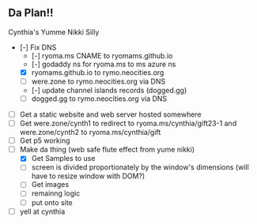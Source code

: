 ## Da Plan!!

Cynthia's Yumme Nikki Silly
- [-] Fix DNS
    - [-] ryoma.ms CNAME to ryomams.github.io
    - [-] godaddy ns for ryoma.ms to ms azure ns
    - [x] ryomams.github.io to rymo.neocities.org
    - [ ] were.zone to rymo.neocities.org via DNS
    - [-] update channel islands records (dogged.gg)
    - [ ] dogged.gg to rymo.neocities.org via DNS
- [ ] Get a static website and web server hosted somewhere
- [ ] Get were.zone/cynth1 to redirect to ryoma.ms/cynthia/gift23-1 and were.zone/cynth2 to ryoma.ms/cynthia/gift
- [ ] Get p5 working
- [ ] Make da thing (web safe flute effect from yume nikki)
    - [x] Get Samples to use 
    - [ ] screen is divided proportionately by the window's dimensions (will have to resize window with DOM?)
    - [ ] Get images
    - [ ] remainng logic
    - [ ] put onto site
- [ ] yell at cynthia